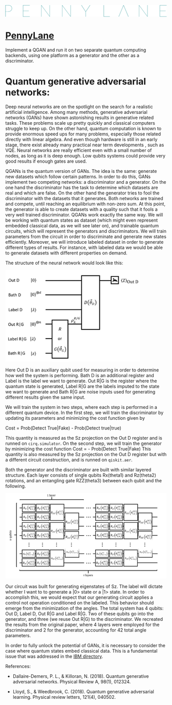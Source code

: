 ![Pennylane](pennylane_thin.png)
# [PennyLane](https://pennylane.ai/)

Implement a QGAN and run it on two separate quantum computing backends, using one platform as a generator and the other as a discriminator.

# Quantum generative adversarial networks:

Deep neural networks are on the spotlight on the search for a realistic artificial intelligence. Among many methods, generative adversarial networks (GANs) have shown astonishing results in generative related tasks. These problems scale up pretty quickly and classical computers struggle to keep up. 
On the other hand, quantum computation is known to provide enormous speed ups for many problems, especially those related directly with linear algebra. And even though hardware is still in an early stage, there exist already many practical near term developments , such as VQE. Neural networks are really efficient even with a small number of nodes, as long as it is deep enough. Low qubits systems could provide very good results if enough gates are used.

QGANs is the quantum version of GANs. The idea is the same: generate new datasets which follow certain patterns. In order to do this, GANs implement two competing networks: a discriminator and a generator. On the one hand the discriminator has the task to determine which datasets are real and which are false. On the other hand the generator tries to fool the discriminator with the datasets that it generates. Both networks are trained and compete, until reaching an equilibrium with non-zero sum. At this point, the generator is able to create datasets with a quality such that it fools a very well trained discriminator. 
QGANs work exactly the same way. We will be working with quantum states as dataset (which might even represent embedded classical data, as we will see later on), and trainable quantum circuits, which will represent the generators and discriminators. We will train parameters from the circuit in order to discriminate and generate new states efficiently. Moreover, we will introduce labeled dataset in order to generate different types of results. For instance, with labeled data we would be able to generate datasets with different properties on demand.

The structure of the neural network would look like this:

![circuit](circuit.png)

Here Out D is an auxiliary qubit used for measuring in order to determine how well the system is performing. Bath D is an additional register and Label is the label we want to generate. Out R|G is the register where the quantum state is generated, Label R|G are the labels imputed to the state we want to generate and Bath R|G are noise inputs used for generating different results given the same input.

We will train the system in two steps, where each step is performed in a different quantum device. In the first step, we will train the discriminator by updating its parameters and minimizing the cost function given by 

Cost = Prob(Detect True|Fake) - Prob(Detect true|true)

This quantity is measured as the Sz projection on the Out D register and is runned on `cirq.simulator`.
On the second step, we will train the generator by minimizing the cost function
Cost = - Prob(Detect True|Fake)
This quantity is also measured by the Sz projection on the Out D register but with a different circuit construction, and is runned on `qiskit.aer`.

Both the generator and the discriminator are built with similar layered structure. Each layer consists of single qubits Rx(theta1) and Rz(theta2) rotations, and an entangling gate RZZ(theta3) between each qubit and the following.

![circuit2](circuit2.png)

Our circuit was built for generating eigenstates of Sz. The label will dictate whether I want to to generate a |0> state or a |1> state. In order to accomplish this, we would expect that our generating circuit applies a control not operation conditioned on the labeled. This behavior should emerge from the minimization of the angles. The total system has 4 qubits: Out D, Label D, Out R|G and Label R|G. Two of these qubits go into the generator, and three (we reuse Out R|G) to the discriminator. 
We recreated the results from the original paper, where 4 layers were employed for the discriminator and 2 for the generator, accounting for 42 total angle parameters. 

In order to fully unlock the potential of GANs, it is necessary to consider the case where quantum states embed classical data.  This is a fundamental issue that was addressed in the [IBM directory](IBM).

References: 

- Dallaire-Demers, P. L., & Killoran, N. (2018). Quantum generative adversarial networks. Physical Review A, 98(1), 012324.

- Lloyd, S., & Weedbrook, C. (2018). Quantum generative adversarial learning. Physical review letters, 121(4), 040502.

